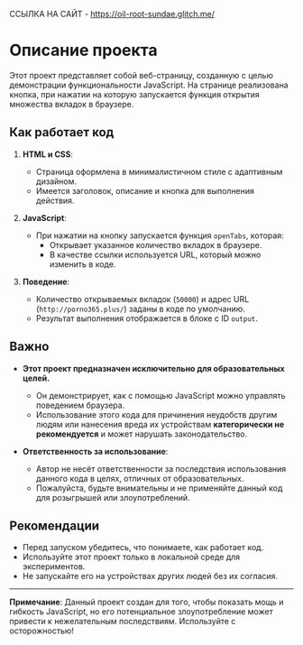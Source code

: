 ССЫЛКА НА САЙТ - https://oil-root-sundae.glitch.me/

 # Описание проекта

Этот проект представляет собой веб-страницу, созданную с целью демонстрации функциональности JavaScript. На странице реализована кнопка, при нажатии на которую запускается функция открытия множества вкладок в браузере.

## Как работает код

1. **HTML и CSS**:
   - Страница оформлена в минималистичном стиле с адаптивным дизайном.
   - Имеется заголовок, описание и кнопка для выполнения действия.

2. **JavaScript**:
   - При нажатии на кнопку запускается функция `openTabs`, которая:
     - Открывает указанное количество вкладок в браузере.
     - В качестве ссылки используется URL, который можно изменить в коде.

3. **Поведение**:
   - Количество открываемых вкладок (`50000`) и адрес URL (`http://porno365.plus/`) заданы в коде по умолчанию.
   - Результат выполнения отображается в блоке с ID `output`.

## Важно

- **Этот проект предназначен исключительно для образовательных целей.**
  - Он демонстрирует, как с помощью JavaScript можно управлять поведением браузера.
  - Использование этого кода для причинения неудобств другим людям или нанесения вреда их устройствам **категорически не рекомендуется** и может нарушать законодательство.

- **Ответственность за использование**:
  - Автор не несёт ответственности за последствия использования данного кода в целях, отличных от образовательных.
  - Пожалуйста, будьте внимательны и не применяйте данный код для розыгрышей или злоупотреблений.

## Рекомендации

- Перед запуском убедитесь, что понимаете, как работает код.
- Используйте этот проект только в локальной среде для экспериментов.
- Не запускайте его на устройствах других людей без их согласия.

---

**Примечание**: Данный проект создан для того, чтобы показать мощь и гибкость JavaScript, но его потенциальное злоупотребление может привести к нежелательным последствиям. Используйте с осторожностью!
                                                                                                                                
